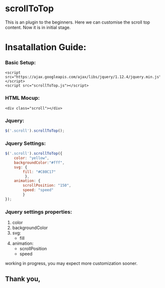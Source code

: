 # scrollToTop
This is an plugin to the beginners. Here we can customise the  scroll top content. Now it is in initial stage.


# Insatallation Guide:

### Basic Setup:
```
<script src="https://ajax.googleapis.com/ajax/libs/jquery/1.12.4/jquery.min.js"></script>
<script src="scrollToTop.js"></script>
```

### HTML Mocup:
```
<div class="scroll"></div>
```

### Jquery:
```javascript
$('.scroll').scrollToTop();
```

### Jquery Settings:
```javascript
$('.scroll').scrollToTop({
	color: "yellow",
	backgroundColor:"#fff",
	svg: {
		fill: "#C80C17"
	     },
	animation: {
		scrollPosition: "150",
		speed: "speed"
		}
});
```
### Jquery settings properties:
1. color
2. backgroundColor
3. svg:
      - fill
4. animation:
      - scrollPosition
      - speed
      


working in progress, you may expect more customization sooner. 

## Thank you,
